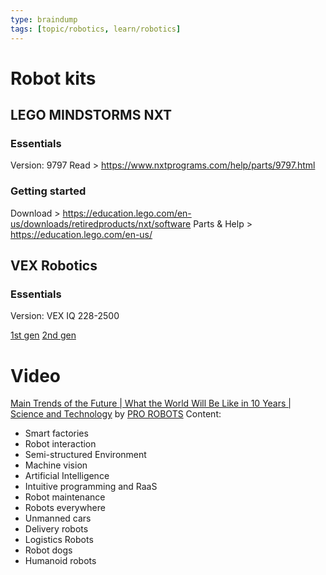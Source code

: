 ```yaml
---
type: braindump
tags: [topic/robotics, learn/robotics]
---
```



# Robot kits

## LEGO MINDSTORMS NXT 

### Essentials
Version: 9797
Read > https://www.nxtprograms.com/help/parts/9797.html

### Getting started
Download > https://education.lego.com/en-us/downloads/retiredproducts/nxt/software
Parts & Help > https://education.lego.com/en-us/

## VEX Robotics
### Essentials

Version: VEX IQ 228-2500 

[1st gen](https://www.vexrobotics.com/iq/1st-gen)
[2nd gen](https://www.vexrobotics.com/228-8899.html)


# Video

[Main Trends of the Future | What the World Will Be Like in 10 Years | Science and Technology](https://www.youtube.com/watch?v=Y74GllySfk8)
by [PRO ROBOTS](https://www.youtube.com/@PROROBOTS)
Content:
- Smart factories
- Robot interaction
- Semi-structured Environment
- Machine vision
- Artificial Intelligence
- Intuitive programming and RaaS
- Robot maintenance
- Robots everywhere
- Unmanned cars
- Delivery robots
- Logistics Robots
- Robot dogs
- Humanoid robots
